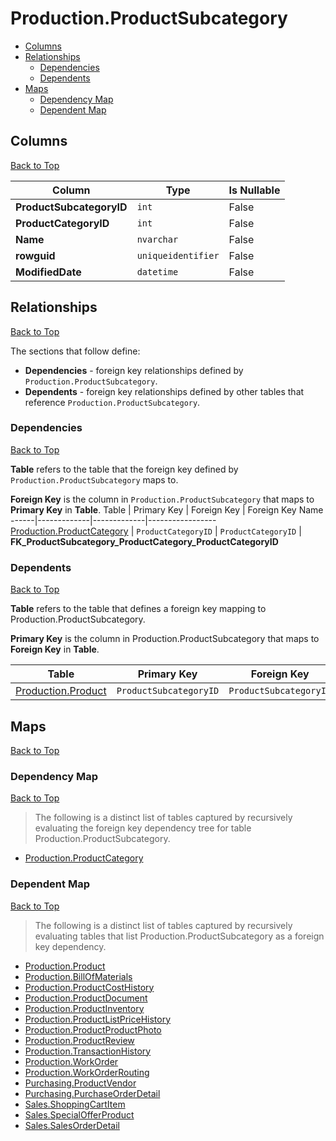 # Production.ProductSubcategory

* [Columns](#columns)
* [Relationships](#relationships)
    * [Dependencies](#dependencies)
    * [Dependents](#dependents)
* [Maps](#maps)
    * [Dependency Map](#dependency-map)
    * [Dependent Map](#dependent-map)

## Columns
[Back to Top](#productionproductsubcategory)

Column | Type | Is Nullable
-------|------|------------
**ProductSubcategoryID** | `int` | False
**ProductCategoryID** | `int` | False
**Name** | `nvarchar` | False
**rowguid** | `uniqueidentifier` | False
**ModifiedDate** | `datetime` | False

## Relationships
[Back to Top](#productionproductsubcategory)


The sections that follow define:
* **Dependencies** - foreign key relationships defined by `Production.ProductSubcategory`.
* **Dependents** - foreign key relationships defined by other tables that reference `Production.ProductSubcategory`.

### Dependencies
[Back to Top](#productionproductsubcategory)


**Table** refers to the table that the foreign key defined by `Production.ProductSubcategory` maps to.

**Foreign Key** is the column in `Production.ProductSubcategory` that maps to **Primary Key** in **Table**.
Table | Primary Key | Foreign Key | Foreign Key Name
------|-------------|-------------|-----------------
[Production.ProductCategory](./ProductCategory.md) | `ProductCategoryID` | `ProductCategoryID` | **FK_ProductSubcategory_ProductCategory_ProductCategoryID**

### Dependents
[Back to Top](#productionproductsubcategory)

**Table** refers to the table that defines a foreign key mapping to Production.ProductSubcategory.

**Primary Key** is the column in Production.ProductSubcategory that maps to **Foreign Key** in **Table**.

Table | Primary Key | Foreign Key | Foreign Key Name
------|-------------|-------------|-----------------
[Production.Product](./Product.md) | `ProductSubcategoryID` | `ProductSubcategoryID` | **FK_Product_ProductSubcategory_ProductSubcategoryID**

## Maps
[Back to Top](#productionproductsubcategory)

### Dependency Map
[Back to Top](#productionproductsubcategory)

> The following is a distinct list of tables captured by recursively evaluating the foreign key dependency tree for table Production.ProductSubcategory.

* [Production.ProductCategory](./ProductCategory.md)
### Dependent Map
[Back to Top](#productionproductsubcategory)

> The following is a distinct list of tables captured by recursively evaluating tables that list Production.ProductSubcategory as a foreign key dependency.

* [Production.Product](./Product.md)
* [Production.BillOfMaterials](./BillOfMaterials.md)
* [Production.ProductCostHistory](./ProductCostHistory.md)
* [Production.ProductDocument](./ProductDocument.md)
* [Production.ProductInventory](./ProductInventory.md)
* [Production.ProductListPriceHistory](./ProductListPriceHistory.md)
* [Production.ProductProductPhoto](./ProductProductPhoto.md)
* [Production.ProductReview](./ProductReview.md)
* [Production.TransactionHistory](./TransactionHistory.md)
* [Production.WorkOrder](./WorkOrder.md)
* [Production.WorkOrderRouting](./WorkOrderRouting.md)
* [Purchasing.ProductVendor](../Purchasing/ProductVendor.md)
* [Purchasing.PurchaseOrderDetail](../Purchasing/PurchaseOrderDetail.md)
* [Sales.ShoppingCartItem](../Sales/ShoppingCartItem.md)
* [Sales.SpecialOfferProduct](../Sales/SpecialOfferProduct.md)
* [Sales.SalesOrderDetail](./SalesOrderDetail.md)
